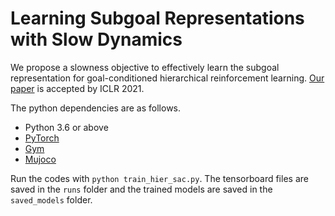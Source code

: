 # Learning Subgoal Representations with Slow Dynamics
We propose a slowness objective to effectively learn the subgoal representation
for goal-conditioned hierarchical reinforcement learning. [Our paper](https://openreview.net/pdf?id=wxRwhSdORKG) is accepted by ICLR 2021. 

The python dependencies are as follows.
* Python 3.6 or above
* [PyTorch](https://pytorch.org/)
* [Gym](https://gym.openai.com/)
* [Mujoco](https://www.roboti.us)

Run the codes with ``python train_hier_sac.py``. The tensorboard files are saved in the ``runs`` folder and the 
trained models are saved in the ``saved_models`` folder.
